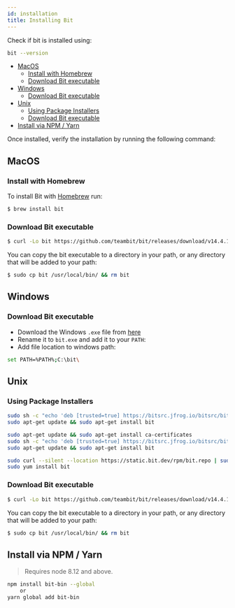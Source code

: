 ```yaml
---
id: installation
title: Installing Bit
---
```


Check if bit is installed using:

```bash
bit --version
```

- [MacOS](#macos)
  - [Install with Homebrew](#install-with-homebrew)
  - [Download Bit executable](#download-bit-executable)
- [Windows](#windows)
  - [Download Bit executable](#download-bit-executable-1)
- [Unix](#unix)
  - [Using Package Installers](#using-package-installers)
  - [Download Bit executable](#download-bit-executable-2)
- [Install via NPM / Yarn](#install-via-npm--yarn)

Once installed, verify the installation by running the following command:

## MacOS

### Install with Homebrew

To install Bit with [Homebrew](https://brew.sh) run:

```sh
$ brew install bit
```

### Download Bit executable

```sh
$ curl -Lo bit https://github.com/teambit/bit/releases/download/v14.4.1/bit-bin-macos && chmod +x bit
```

You can copy the bit executable to a directory in your path, or any directory that will be added to your path:

```sh
$ sudo cp bit /usr/local/bin/ && rm bit
```

## Windows

### Download Bit executable

- Download the Windows `.exe` file from [here](https://github.com/teambit/bit/releases/download/v14.4.1/bit-bin-win.exe)
- Rename it to `bit.exe` and add it to your `PATH`:
- Add file location to windows path:

```sh
set PATH=%PATH%;C:\bit\
```

## Unix

### Using Package Installers

<!--DOCUSAURUS_CODE_TABS-->
<!--Debian-->

```sh
sudo sh -c "echo 'deb [trusted=true] https://bitsrc.jfrog.io/bitsrc/bit-deb all stable' >> /etc/apt/sources.list"
sudo apt-get update && sudo apt-get install bit
```

<!--Ubuntu-->

```sh
sudo apt-get update && sudo apt-get install ca-certificates
sudo sh -c "echo 'deb [trusted=true] https://bitsrc.jfrog.io/bitsrc/bit-deb all stable' >> /etc/apt/sources.list"
sudo apt-get update && sudo apt-get install bit
```

<!--CentOS / Fedora / RHEL-->

```sh
sudo curl --silent --location https://static.bit.dev/rpm/bit.repo | sudo tee /etc/yum.repos.d/bit.repo
sudo yum install bit
```
<!--END_DOCUSAURUS_CODE_TABS-->

### Download Bit executable

```sh
$ curl -Lo bit https://github.com/teambit/bit/releases/download/v14.4.1/bit-bin-linux && chmod +x bit
```

You can copy the bit executable to a directory in your path, or any directory that will be added to your path:

```bash
$ sudo cp bit /usr/local/bin/ && rm bit
```

## Install via NPM / Yarn

> Requires node 8.12 and above.

```bash
npm install bit-bin --global
    or
yarn global add bit-bin  
```
